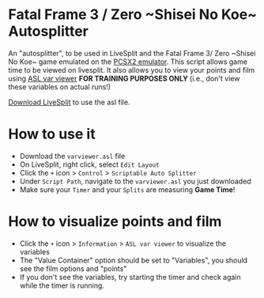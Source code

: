 # Fatal Frame 3 / Zero ~Shisei No Koe~ Autosplitter

An "autosplitter", to be used in LiveSplit and the Fatal Frame 3/ Zero ~Shisei No Koe~ game emulated on the
[PCSX2 emulator](https://pcsx2.net). This script allows game time to be viewed on livesplit. It also allows
you to view your points and film using [ASL var viewer](https://github.com/hawkerm/LiveSplit.ASLVarViewer)
**FOR TRAINING PURPOSES ONLY** (i.e., don't view these variables on actual runs!)

[Download LiveSplit](http://livesplit.org) to use the asl file.
 
# How to use it

 * Download the `varviewer.asl` file
 * On LiveSplit, right click, select `Edit Layout`
 * Click the `+` icon > `Control` > `Scriptable Auto Splitter`
 * Under `Script Path`, navigate to the `varviewer.asl` you just downloaded
 * Make sure your `Timer` and your `Splits` are measuring **Game Time**!

# How to visualize points and film

 * Click the `+` icon > `Information` > `ASL var viewer` to visualize the variables
 * The "Value Container" option should be set to "Variables", you should see the film options and "points"
 * If you don't see the variables, try starting the timer and check again while the timer is running.
